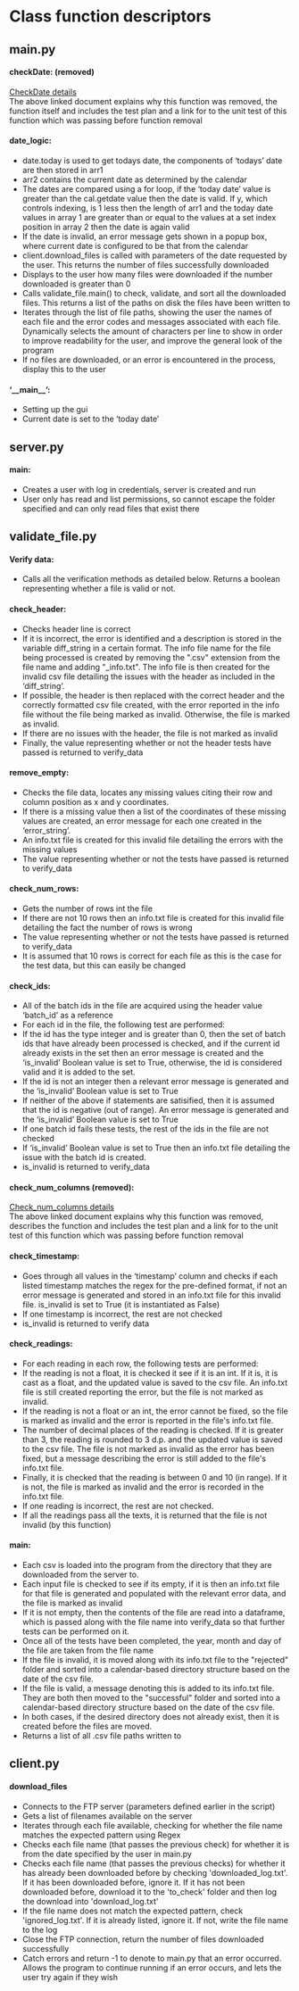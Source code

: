 # Class function descriptors
## main.py
#### checkDate: (removed)
[CheckDate details](https://github.com/AnnaD2022/QA-FTP-Project/blob/main/removed_checkDate_function_details.md) <br>
The above linked document explains why this function was removed, the function itself and includes the test plan and a link for to the unit test of this function which was passing before function removal

#### date_logic: 
-	date.today is used to get todays date, the components of ‘todays’ date are then stored in arr1
-	arr2 contains the current date as determined by the calendar
-	The dates are compared using a for loop, if the ‘today date’ value is greater than the cal.getdate value then the date is valid. If y, which controls indexing, is 1 less then the length of arr1 and the today date values in array 1 are greater than or equal to the values at a set index position in array 2 then the date is again valid
-	If the date is invalid, an error message gets shown in a popup box, where current date is configured to be that from the calendar
-	client.download_files is called with parameters of the date requested by the user. This returns the number of files successfully downloaded
-	Displays to the user how many files were downloaded if the number downloaded is greater than 0
-	Calls validate_file.main() to check, validate, and sort all the downloaded files. This returns a list of the paths on disk the files have been written to
-	Iterates through the list of file paths, showing the user the names of each file and the error codes and messages associated with each file. Dynamically selects the amount of characters per line to show in order to improve readability for the user, and improve the general look of the program
-	If no files are downloaded, or an error is encountered in the process, display this to the user

#### ‘\_\_main__’: 
-	Setting up the gui
-	Current date is set to the ‘today date’

## server.py
#### main:
-	Creates a user with log in credentials, server is created and run
-	User only has read and list permissions, so cannot escape the folder specified and can only read files that exist there

## validate_file.py
#### Verify data:
-	Calls all the verification methods as detailed below. Returns a boolean representing whether a file is valid or not.

#### check_header:
-	Checks header line is correct
-	If it is incorrect, the error is identified and a description is stored in the variable diff_string in a certain format. The info file name for the file being processed is created by removing the ".csv" extension from the file name and adding "_info.txt".  The info file is then created for the invalid csv file detailing the issues with the header as included in the ‘diff_string’. 
-   If possible, the header is then replaced with the correct header and the correctly formatted csv file created, with the error reported in the info file without the file being marked as invalid.  Otherwise, the file is marked as invalid.
-   If there are no issues with the header, the file is not marked as invalid
-   Finally, the value representing whether or not the header tests have passed is returned to verify_data

#### remove_empty:
-	Checks the file data, locates any missing values citing their row and column position as x and y coordinates.
-	If there is a missing value then a list of the coordinates of these missing values are created, an error message for each one created in the ‘error_string’.
-   An info.txt file is created for this invalid file detailing the errors with the missing values
-   The value representing whether or not the tests have passed is returned to verify_data

#### check_num_rows:
-	Gets the number of rows int the file
-   If there are not 10 rows then an info.txt file is created for this invalid file detailing the fact the number of rows is wrong
-   The value representing whether or not the tests have passed is returned to verify_data
-   It is assumed that 10 rows is correct for each file as this is the case for the test data, but this can easily be changed

#### check_ids:
-	All of the batch ids in the file are acquired using the header value ‘batch_id’ as a reference
-   For each id in the file, the following test are performed:
-	If the id has the type integer and is greater than 0, then the set of batch ids that have already been processed is checked, and if the current id already exists in the set then an error message is created and the ‘is_invalid’ Boolean value is set to True, otherwise, the id is considered valid and it is added to the set.
-	If the id is not an integer then a relevant error message is generated and the ‘is_invalid’ Boolean value is set to True
-	If neither of the above if statements are satisified, then it is assumed that the id is negative (out of range). An error message is generated and the ‘is_invalid’ Boolean value is set to True
-   If one batch id fails these tests, the rest of the ids in the file are not checked
-	If ‘is_invalid’ Boolean value is set to True then an info.txt file detailing the issue with the batch id is created.
- is_invalid is returned to verify_data

#### check_num_columns (removed):
[Check_num_columns details](https://github.com/AnnaD2022/QA-FTP-Project/blob/main/removed_num_columns_check_details.md) <br>
The above linked document explains why this function was removed, describes the function and includes the test plan and a link for to the unit test of this function which was passing before function removal

#### check_timestamp:
-	Goes through all values in the ‘timestamp’ column and checks if each listed timestamp matches the regex for the pre-defined format, if not an error message is generated and stored in an info.txt file for this invalid file.  is_invalid is set to True (it is instantiated as False)
-   If one timestamp is incorrect, the rest are not checked
-   is_invalid is returned to verify data

#### check_readings:
-   For each reading in each row, the following tests are performed:
-   If the reading is not a float, it is checked it see if it is an int.  If it is, it is cast as a float, and the updated value is saved to the csv file.  An info.txt file is still created reporting the error, but the file is not marked as invalid.
-   If the reading is not a float or an int, the error cannot be fixed, so the file is marked as invalid and the error is reported in the file's info.txt file.
-   The number of decimal places of the reading is checked. If it is greater than 3, the reading is rounded to 3 d.p. and the updated value is saved to the csv file.  The file is not marked as invalid as the error has been fixed, but a message describing the error is still added to the file's info.txt file.
-   Finally, it is checked that the reading is between 0 and 10 (in range).  If it is not, the file is marked as invalid and the error is recorded in the info.txt file.
-   If one reading is incorrect, the rest are not checked.
-   If all the readings pass all the texts, it is returned that the file is not invalid (by this function)

#### main:
-   Each csv is loaded into the program from the directory that they are downloaded from the server to.
-	Each input file is checked to see if its empty, if it is then an info.txt file for that file is generated and populated with the relevant error data, and the file is marked as invalid
-    If it is not empty, then the contents of the file are read into a dataframe, which is passed along with the file name into verify_data so that further tests can be performed on it.
-  Once all of the tests have been completed, the year, month and day of the file are taken from the file name
-   If the file is invalid, it is moved along with its info.txt file to the "rejected" folder and sorted into a calendar-based directory structure based on the date of the csv file.
-   If the file is valid, a message denoting this is added to its info.txt file.  They are both then moved to the "successful" folder and sorted into a calendar-based directory structure based on the date of the csv file.
-   In both cases, if the desired directory does not already exist, then it is created before the files are moved.
-   Returns a list of all .csv file paths written to


## client.py
#### download_files
-   Connects to the FTP server (parameters defined earlier in the script)
-   Gets a list of filenames available on the server
-   Iterates through each file available, checking for whether the file name matches the expected pattern using Regex
-   Checks each file name (that passes the previous check) for whether it is from the date specified by the user in main.py
-   Checks each file name (that passes the previous checks) for whether it has already been downloaded before by checking 'downloaded_log.txt'. If it has been downloaded before, ignore it. If it has not been downloaded before, download it to the 'to_check' folder and then log the download into 'download_log.txt'
-   If the file name does not match the expected pattern, check 'ignored_log.txt'. If it is already listed, ignore it. If not, write the file name to the log
-   Close the FTP connection, return the number of files downloaded successfully
-   Catch errors and return -1 to denote to main.py that an error occurred. Allows the program to continue running if an error occurs, and lets the user try again if they wish
